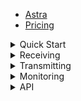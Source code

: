 - [Astra](/en/astra/ "Astra - Cesbo")
- [Pricing](/en/astra/pricing.md "Pricing - Astra - Cesbo")

<details>
<summary>Quick Start</summary>

- [Install](/en/astra/quick-start/install.md "Install - Astra - Cesbo")
- [License](/en/astra/quick-start/license.md "License - Astra - Cesbo")
- [Backup](/en/astra/quick-start/backup.md "Backup - Astra - Cesbo")
- [Update](/en/astra/quick-start/update.md "Update - Astra - Cesbo")
- [Uninstall](/en/astra/quick-start/uninstall.md "Uninstall - Astra - Cesbo")
- [Reset Password](/en/astra/quick-start/reset-password.md "Reset Password - Astra - Cesbo")
- [Service Setup](/en/astra/quick-start/service-setup.md "Service Setup - Astra - Cesbo")
- [MPEG-TS Analyzer](/en/astra/quick-start/analyzer.md "MPEG-TS Analyzer - Astra - Cesbo")

</details>

<details>
<summary>Receiving</summary>

- [HLS](/en/astra/input/hls.md "HLS Receiving - Astra - Cesbo")
- [HTTP MPEG-TS](/en/astra/input/http.md "HTTP MPEG-TS Receiving - Astra - Cesbo")
- [RTSP](/en/astra/input/rtsp.md "RTSP Receiving - Astra - Cesbo")
- [SRT](/en/astra/input/srt.md "SRT Receiving - Astra - Cesbo")
- [UDP](/en/astra/input/udp.md "UDP Receiving - Astra - Cesbo")

</details>

<details>
<summary>Transmitting</summary>

- [SRT](/en/astra/output/srt.md "SRT Transmitting - Astra - Cesbo")
- [UDP](/en/astra/output/udp.md "UDP Transmitting - Astra - Cesbo")

</details>

<details>
<summary>Monitoring</summary>

- [InfluxDB](/en/astra/monitoring/influxdb.md "InfluxDB - Astra - Cesbo")
- [Grafana](/en/astra/monitoring/grafana.md "Grafana - Astra - Cesbo")

</details>

<details>
<summary>API</summary>

- [Call API Methods](/en/astra/api/call.md "Call API Methods - Astra - Cesbo")
- [System Status](/en/astra/api/sysinfo.md "System Status - Astra - Cesbo")
- [Streams](/en/astra/api/stream.md "Streams - Astra - Cesbo")
- [Adapters](/en/astra/api/adapter.md "Adapters - Astra - Cesbo")

</details>
